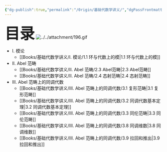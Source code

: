 ```yaml
---
{"dg-publish":true,"permalink":"/0rigin/基础代数学讲义/","dgPassFrontmatter":true,"created":"2024-07-08T17:55:39.367+08:00","updated":"2024-08-07T17:53:08.110+08:00"}
---
```


<font size="7"> **目录**</font> 
![../../attachment/196.gif](/img/user/attachment/196.gif)
+ Ⅰ. 模论
	+ [[Books/基础代数学讲义/Ⅰ. 模论/1.1 环与代数上的模\|1.1 环与代数上的模]]
+ Ⅱ. Abel 范畴
	+ [[Books/基础代数学讲义/Ⅱ. Abel 范畴/2.3 Abel范畴\|2.3 Abel范畴]]
	+ [[Books/基础代数学讲义/Ⅱ. Abel 范畴/2.4 态射范畴\|2.4 态射范畴]]
+ Ⅲ. Abel 范畴上的同调代数
	+ [[Books/基础代数学讲义/Ⅲ. Abel 范畴上的同调代数/3.1 复形范畴\|3.1 复形范畴]]
	+ [[Books/基础代数学讲义/Ⅲ. Abel 范畴上的同调代数/3.2 同调代数基本定理\|3.2 同调代数基本定理]]
	+ [[Books/基础代数学讲义/Ⅲ. Abel 范畴上的同调代数/3.3 同伦范畴\|3.3 同伦范畴]]
	+ [[Books/基础代数学讲义/Ⅲ. Abel 范畴上的同调代数/3.8 同调维数\|3.8 同调维数]]
	+ [[Books/基础代数学讲义/Ⅲ. Abel 范畴上的同调代数/3.9 拉回和推出\|3.9 拉回和推出]]